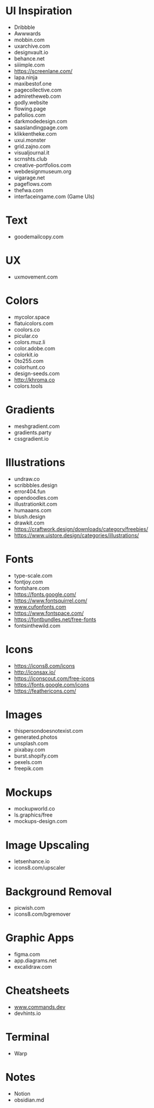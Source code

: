 # UI Inspiration
- Dribbble
- Awwwards
- mobbin.com
- uxarchive.com
- designvault.io
- behance.net
- siiimple.com
- https://screenlane.com/
- lapa.ninja
- maxibestof.one
- pagecollective.com
- admiretheweb.com
- godly.website
- flowing.page
- pafolios.com
- darkmodedesign.com
- saaslandingpage.com
- klikkentheke.com
- uxui.monster
- grid.zajno.com
- visualjournal.it
- scrnshts.club
- creative-portfolios.com
- webdesignmuseum.org
- uigarage.net
- pageflows.com
- thefwa.com
- interfaceingame.com (Game UIs)

# Text
- goodemailcopy.com

# UX
- uxmovement.com

# Colors
- mycolor.space
- flatuicolors.com
- coolors.co
- picular.co
- colors.muz.li
- color.adobe.com
- colorkit.io
- 0to255.com
- colorhunt.co
- design-seeds.com
- http://khroma.co
- colors.tools

# Gradients
- meshgradient.com
- gradients.party
- cssgradient.io

# Illustrations
- undraw.co
- scribbbles.design
- error404.fun
- opendoodles.com
- illustrationkit.com
- humaaans.com
- blush.design
- drawkit.com
- https://craftwork.design/downloads/category/freebies/
- https://www.uistore.design/categories/illustrations/

# Fonts
- type-scale.com
- fontjoy.com
- fontshare.com
- https://fonts.google.com/
- https://www.fontsquirrel.com/
- www.cufonfonts.com
- https://www.fontspace.com/
- https://fontbundles.net/free-fonts
- fontsinthewild.com

# Icons
- https://icons8.com/icons
- http://iconsax.io/
- https://iconscout.com/free-icons
- https://fonts.google.com/icons
- https://feathericons.com/

# Images
- thispersondoesnotexist.com
- generated.photos
- unsplash.com
- pixabay.com
- burst.shopify.com
- pexels.com
- freepik.com

# Mockups
- mockupworld.co
- ls.graphics/free
- mockups-design.com

# Image Upscaling
- letsenhance.io
- icons8.com/upscaler

# Background Removal
- picwish.com
- icons8.com/bgremover

# Graphic Apps
- figma.com
- app.diagrams.net
- excalidraw.com

# Cheatsheets
- www.commands.dev
- devhints.io

# Terminal
- Warp

# Notes
- Notion
- obsidian.md
